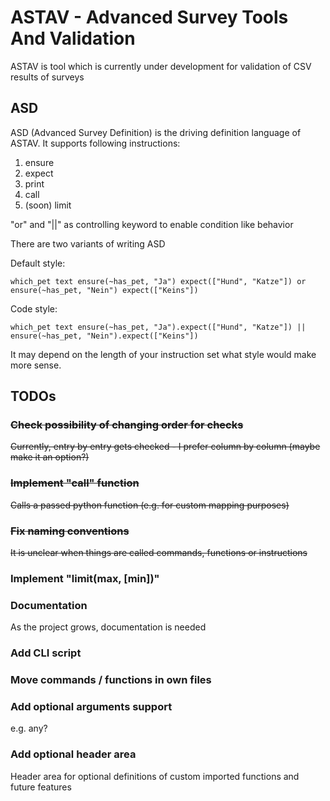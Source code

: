 # ASTAV - Advanced Survey Tools And Validation
ASTAV is tool which is currently under development for validation of CSV results of surveys

## ASD
ASD (Advanced Survey Definition) is the driving definition language of ASTAV.
It supports following instructions:
1. ensure
2. expect
3. print
4. call
5. (soon) limit

"or" and "||" as controlling keyword to enable condition like behavior

There are two variants of writing ASD

Default style:
```
which_pet text ensure(~has_pet, "Ja") expect(["Hund", "Katze"]) or ensure(~has_pet, "Nein") expect(["Keins"])
```
Code style: 
```
which_pet text ensure(~has_pet, "Ja").expect(["Hund", "Katze"]) || ensure(~has_pet, "Nein").expect(["Keins"])
```

It may depend on the length of your instruction set what style would make more sense.

## TODOs
### ~~Check possibility of changing order for checks~~
~~Currently, entry by entry gets checked - I prefer column by column (maybe make it an option?)~~
### ~~Implement "call" function~~
~~Calls a passed python function (e.g. for custom mapping purposes)~~
### ~~Fix naming conventions~~
~~It is unclear when things are called commands, functions or instructions~~
### Implement "limit(max, [min])"
### Documentation
As the project grows, documentation is needed
### Add CLI script
### Move commands / functions in own files
### Add optional arguments support
e.g. any?
### Add optional header area 
Header area for optional definitions of custom imported functions and future features
